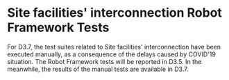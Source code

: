 # Site facilities' interconnection Robot Framework Tests

For D3.7, the test suites related to Site facilities' interconnection have been executed manually, as a consequence of the delays caused by COVID'19 situation. The Robot Framework tests will be reported in D3.5. In the meanwhile, the results of the manual tests are available in D3.7.
